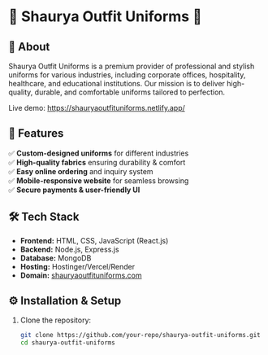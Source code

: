 # 🌟 Shaurya Outfit Uniforms 🌟  

## 🏢 About  
Shaurya Outfit Uniforms is a premium provider of professional and stylish uniforms for various industries, including corporate offices, hospitality, healthcare, and educational institutions. Our mission is to deliver high-quality, durable, and comfortable uniforms tailored to perfection.  

Live demo: https://shauryaoutfituniforms.netlify.app/

## 🚀 Features  
✅ **Custom-designed uniforms** for different industries  
✅ **High-quality fabrics** ensuring durability & comfort  
✅ **Easy online ordering** and inquiry system  
✅ **Mobile-responsive website** for seamless browsing  
✅ **Secure payments & user-friendly UI**  

## 🛠 Tech Stack  
- **Frontend:** HTML, CSS, JavaScript (React.js)  
- **Backend:** Node.js, Express.js  
- **Database:** MongoDB  
- **Hosting:** Hostinger/Vercel/Render  
- **Domain:** [shauryaoutfituniforms.com](http://www.shauryaoutfituniforms.com)  

## ⚙️ Installation & Setup  
1. Clone the repository:  
   ```bash
   git clone https://github.com/your-repo/shaurya-outfit-uniforms.git
   cd shaurya-outfit-uniforms
